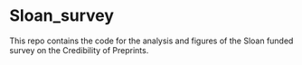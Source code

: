 # Sloan_survey

This repo contains the code for the analysis and figures of the Sloan funded survey on the Credibility of Preprints.